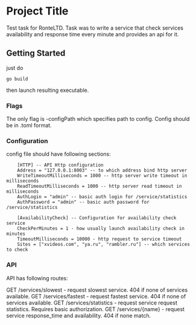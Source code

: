 # Project Title

Test task for RonteLTD. Task was to write a service that check services availability and response time every minute and provides an api for it.

## Getting Started

just do

```
go build
```

then launch resulting executable.

### Flags

The only flag is -configPath which specifies path to config. Config should be in .toml format.

### Configuration

config file should have following sections:

```
	[HTTP] -- API Http configuration
	Address = "127.0.0.1:8003" -- to which address bind http server
	WriteTimeoutMilliseconds = 1000 -- http server write timeout in milliseconds
	ReadTimeoutMilliseconds = 1000 -- http server read timeout in milliseconds
	AuthLogin = "admin" -- basic auth login for /service/statistics
	AuthPassword = "admin" -- basic auth password for /service/statistics

	[AvailabilityCheck] -- Configuration for availability check service
	CheckPerMinutes = 1 - how usually launch availability check in minutes
	TimeoutMilliseconds = 10000 - http request to service timeout
	Sites = ["xvideos.com", "ya.ru", "rambler.ru"] -- which services to check
``` 

### API

API has following routes:

GET /services/slowest - request slowest service. 404 if none of services available.
GET /services/fastest - request fastest service. 404 if none of services available.
GET /services/statistics - request service request statistics. Requires basic authorization.
GET /services/{name} - request service response_time and availability. 404 if none match.
